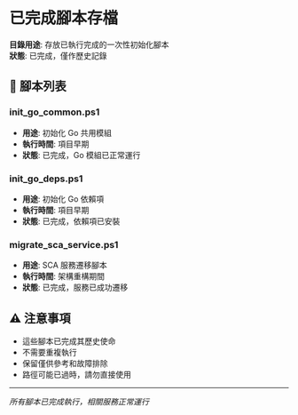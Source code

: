 # 已完成腳本存檔

**目錄用途**: 存放已執行完成的一次性初始化腳本  
**狀態**: 已完成，僅作歷史記錄

## 📁 腳本列表

### init_go_common.ps1
- **用途**: 初始化 Go 共用模組
- **執行時間**: 項目早期
- **狀態**: 已完成，Go 模組已正常運行

### init_go_deps.ps1  
- **用途**: 初始化 Go 依賴項
- **執行時間**: 項目早期
- **狀態**: 已完成，依賴項已安裝

### migrate_sca_service.ps1
- **用途**: SCA 服務遷移腳本
- **執行時間**: 架構重構期間
- **狀態**: 已完成，服務已成功遷移

## ⚠️ 注意事項
- 這些腳本已完成其歷史使命
- 不需要重複執行
- 保留僅供參考和故障排除
- 路徑可能已過時，請勿直接使用

---
*所有腳本已完成執行，相關服務正常運行*